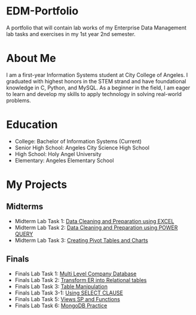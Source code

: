 # EDM-Portfolio
A portfolio that will contain lab works of my Enterprise Data Management lab tasks and exercises in my 1st year 2nd semester.
# About Me
I am a first-year Information Systems student at City College of Angeles. I graduated with highest honors in the STEM strand and have foundational knowledge in C, Python, and MySQL. As a beginner in the field, I am eager to learn and develop my skills to apply technology in solving real-world problems.
# Education
- College: Bachelor of Information Systems (Current)
- Senior High School: Angeles City Science High School
- High School: Holy Angel University
- Elementary: Angeles Elementary School

# My Projects

## Midterms
- Midterm Lab Task 1: [Data Cleaning and Preparation using EXCEL](Midterm%20Lab%20Task%201)
- Midterm Lab Task 2: [Data Cleaning and Preparation using POWER QUERY](Midterm%20Lab%20Task%202)
- Midterm Lab Task 3: [Creating Pivot Tables and Charts](Midterm%20Lab%20Task%203)

## Finals 
- Finals Lab Task 1: [Multi Level Company Database](Finals%20Lab%20Task%201)
- Finals Lab Task 2: [Transform ER into Relational tables](Finals%20Lab%20Task%202)
- Finals Lab Task 3: [Table Manipulation](Finals%20Lab%20Task%203)
- Finals Lab Task 3-1: [Using SELECT CLAUSE](Finals%20Lab%20Task%203-1)
- Finals Lab Task 5: [Views SP and Functions](Finals%20Lab%20Task%205)
- Finals Lab Task 6: [MongoDB Practice](Finals%20Lab%20Task%206)
